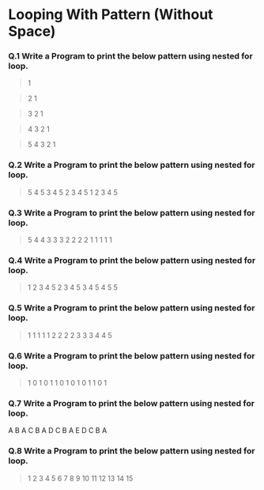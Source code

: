 # Looping With Pattern (Without Space)

### Q.1 Write a Program to print the below pattern using nested for loop.
  
> 1

> 2 1

> 3 2 1

> 4 3 2 1

> 5 4 3 2 1

### Q.2 Write a Program to print the below pattern using nested for loop.

> 5
> 4 5
> 3 4 5
> 2 3 4 5
> 1 2 3 4 5

### Q.3 Write a Program to print the below pattern using nested for loop.

> 5
> 4 4 
> 3 3 3
> 2 2 2 2
> 1 1 1 1 1

### Q.4 Write a Program to print the below pattern using nested for loop.

> 1 2 3 4 5
> 2 3 4 5
> 3 4 5
> 4 5
> 5

### Q.5 Write a Program to print the below pattern using nested for loop.

> 1 1 1 1 1
> 2 2 2 2
> 3 3 3
> 4 4
> 5

### Q.6 Write a Program to print the below pattern using nested for loop.

> 1 0 1 0 1
> 1 0 1 0
> 1 0 1
> 1 0 
> 1

### Q.7 Write a Program to print the below pattern using nested for loop.

A
B A
C B A
D C B A
E D C B A


### Q.8 Write a Program to print the below pattern using nested for loop.

> 1
> 2 3
> 4 5 6
> 7 8 9 10
11 12 13 14 15

